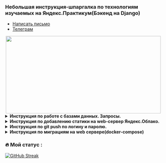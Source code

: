 ### Небольшая инструкция-шпаргалка по технологиям изучаемых на Яндекс.Практикум(Бэкенд на Django)

* <a href="mailto:s9197937187@gmail.com">Написать письмо</a>
* <a href="https://t.me/grwo1">Телеграм</a>

<div align="center">
  <img src="https://media.giphy.com/media/dWesBcTLavkZuG35MI/giphy.gif" width="500" height="250"/>
</div>

<details>
<summary><b>Инструкция по работе с базами данных. Запросы.</b></summary>
<details>
<summary><b>Создане таблицы. Заполнение. Вывод данных.</b></summary>
      
Создаем таблицу artists с двумя полями(с типом данных):
```
CREATE TABLE artists(name TEXT, year_of_birth INTEGER);
```
Делаем запись в таблицу:
```
INSERT INTO artists VALUES('Eminem', 1972);
```
Вернуть все поля и все записи таблицы artists:
```
SELECT * FROM artists;
```
Вернуть заданные поля и отсортированные записи таблицы artists:
```
SELECT name FROM artists WHERE year_of_birth = 1972;
```
> Запрос вернет: Eminem
</details>
<details>
<summary><b>Получение данных: SELECT, FROM, WHERE, DISTINCT.</b></summary>

#### Фильтрация по столбцам
Рассмотрим БД со следующими полями:
name | genre | year_of_birth
:----- | :----: | :-----:
Eminem  | Hip-hop | 1972
Linkin Park  | Alternative  | 1996
Metallica  | Metal  | 1981
- Оператор SELECT - указывают названия полей, значения которых должны вернуться в ответе;
- FROM — названия таблиц, в которых надо искать данные.
```
SELECT name,
       year_of_birth
FROM artists; 
```
При таком запросе вернется:
name | year_of_birth
:----- | :-----:
Eminem | 1972
Linkin Park | 1996
Metallica | 1981
#### Фильтрация по строкам
- WHERE - фильтрует записи в базе данных
```
SELECT *
FROM artists
WHERE year_of_birth > 1990;
```
При таком запросе вернется:
name | genre | year_of_birth
:----- | :----: | :-----:
Linkin Park  | Alternative  | 1996
#### Оператор сравнения для WHERE:
- = - проверка равенства
- <> - проверка неравенства
- \> - больше
- < - меньше
- \>= - больше или равно
- <= - меньше или равно
- BETWEEN начало_диапазона AND конец_диапазона - проверка в диапазоне значений. Например:
```
SELECT name       
FROM artists
WHERE year_of_birth BETWEEN 1980 AND 1990;
```
При таком запросе вернется:
name 
:-----
Metallica
- IN - вхождение в список
```
SELECT *       
FROM artists
WHERE genre IN ('Alternative', 'Metal');
```
name | genre | year_of_birth
:----- | :----: | :-----:
Linkin Park  | Alternative  | 1996
Metallica  | Metal  | 1981
- LIKE - использование маски для вывода данных.

Символ | Значение
:-----: | :----
\% | любое количество символов(в том числе и 0)
\_ | один символ(цифра, буква, пробел, пунктуационный или любой другой)
```
SELECT *       
FROM artists
WHERE genre LIKE 'Hip%';
```
При таком запросе вернется:
name | genre | year_of_birth
:----- | :----: | :-----:
Eminem  | Hip-hop | 1972

Больше операторов можно посмотреть [ТУТ](https://www.techonthenet.com/sqlite/comparison_operators.php)

Оператор WHERE позволяет использовать множество условий одновременно. Для объединения сразу нескольких условий используются операторы AND, OR или NOT.
```
SELECT *       
FROM artists
WHERE genre LIKE 'Hip%' OR year_of_birth = 1981;
```
При таком запросе вернется:
name | genre | year_of_birth
:----- | :----: | :-----:
Eminem  | Hip-hop | 1972
Metallica  | Metal  | 1981
- DISTINCT - вывод уникальных значений

Рассмотрим БД со следующими полями:
name | genre | year_of_birth
:----- | :----: | :-----:
Eminem | Hip-hop | 1972
Linkin Park | Alternative  | 1996
Metallica | Metal  | 1981
IceCube | Hip-hop | 1969
DrDre | Hip-hop | 1965
```
SELECT DISTINCT genre
FROM artists;
```
При таком запросе вернется:
genre 
:----:
Hip-hop
Alternative
Metal
</details>
  
<details>
<summary> <b>Агрегирующие функции COUNT, MIN, MAX, AVG, SUM.</b></summary>

В общем виде запрос с агрегирующией функцией выглядит так:
```
SELECT АГРЕГИРУЮЩАЯ_ФУНКЦИЯ(поле)    
FROM Таблица;
```
Рассмотрим БД со следующими полями:
name | genre | year_of_birth | albums
:----- | :----: | :-----: | :-----:
Eminem | Hip-hop | 1972 | 11
Linkin Park | Alternative  | 1996 | 7
Metallica | Metal  | 1981 | 11
IceCube | Hip-hop | 1969 | 10
DrDre | Hip-hop | 1965 | 3
- COUNT  - подсчет количесва записей в БД. Через COUNT можно подсчитать число записей в любой выборке, например, с условием  WHERE.
```
SELECT COUNT(*)
FROM artists; 
```
При таком запросе вернется: 5

- MIN и MAX - поиск минимального или максимального значения в БД.
```
SELECT MIN(albums)
FROM artists;
```
При таком запросе вернется: 3

- AVG и SUM - средние значение или сумма по столбцу. Может быть ограничена с помощью WHERE.
```
SELECT AVG(albums)
FROM artist
WHERE year_of_birth > 1980;
```
При таком запросе вернется: 9
</details>
<details>
<summary> <b>Группировка GROUP BY и фильтрация HAVING.</b></summary>
</details>
</details>

<details>
<summary> <b>Инструкция по добавлению статики на web-сервер Яндекс.Облако.</b></summary>
Открываем терминал и копируем папку со статикой на сервер:
  
```
scp -r /локальный_путь_до_папки_на_ПК/static логин@IP_сервера:/home/логин/папка_с_проектом/папка_хранения_статики
```
  
> Пример: scp -r /Files/yandex.praktikum/static grwo1@84.221.111.206:/home/grwo1/hw05_final/yatube
  
Настраиваем права доступа к папке static на сервере:
1) добавляем учетную запись в группу:
  
```
www-data sudo usermod -a -G ЛОГИН www-data
```
  
2) устанавливаем права:
  
```
sudo chown -R :www-data /полный_путь_до_папки_статики
```
  
</details>

<details>
<summary> <b>Инструкция по git push по логину и паролю.</b></summary>

Настроить ввод логина и пароля при push:

```
git config remote.origin.url https://github.com/ЛОГИН_GITHUB/ВЕТКА_ПРОЕКТА.git
```
Создаем на GitHub персональный token.

1. переходим в Settings профиля на GitHub.

2. слева выбираем Developer settings.

3. Жмем Personal access tokens.

4. Жмем Generate new token.

5. Задаем имя и время.

6. Выбираем repo.

7. Жмем Generate token.

8. Копируем и вставляем вместо пароля при push.
  
<div align="center">
  <img src="https://mycyberuniverse.com/images/webp/articles/Arthur/how-fix-fatal-authentication-failed-for-https-github-com/1.webp" width="500" height="250"/>
</div>
  
Push проекта:
```
git push -u -f origin master
```

</details>

<details>
<summary> <b>Инструкция по миграциям на web сервере(docker-compose)</b></summary>
  
Логинемся на сервер:
```
ssh <имя>@<ip_адрес>
```
Смотрим образы и выбираем ID образа с названием вашей ветки:
```
sudo docker ps
```
Выбираем образ:
```
 sudo docker exec -it <ID-образа> bash
```
Делаем миграции, создаем пользователя и подключаем статику:
```
python manage.py migrate
python manage.py createsuperuser
python manage.py collectstatic --no-input
```
</details>

### :fire: Мой статус :
[![GitHub Streak](http://github-readme-streak-stats.herokuapp.com?user=grwo1&theme=dark&background=000000)](https://git.io/streak-stats)
